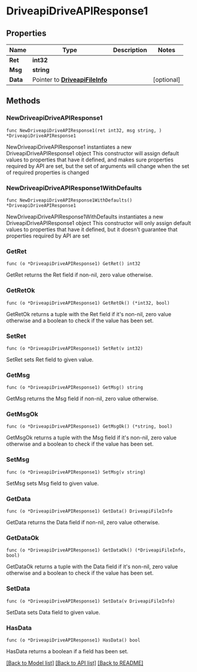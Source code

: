 # DriveapiDriveAPIResponse1

## Properties

Name | Type | Description | Notes
------------ | ------------- | ------------- | -------------
**Ret** | **int32** |  | 
**Msg** | **string** |  | 
**Data** | Pointer to [**DriveapiFileInfo**](DriveapiFileInfo.md) |  | [optional] 

## Methods

### NewDriveapiDriveAPIResponse1

`func NewDriveapiDriveAPIResponse1(ret int32, msg string, ) *DriveapiDriveAPIResponse1`

NewDriveapiDriveAPIResponse1 instantiates a new DriveapiDriveAPIResponse1 object
This constructor will assign default values to properties that have it defined,
and makes sure properties required by API are set, but the set of arguments
will change when the set of required properties is changed

### NewDriveapiDriveAPIResponse1WithDefaults

`func NewDriveapiDriveAPIResponse1WithDefaults() *DriveapiDriveAPIResponse1`

NewDriveapiDriveAPIResponse1WithDefaults instantiates a new DriveapiDriveAPIResponse1 object
This constructor will only assign default values to properties that have it defined,
but it doesn't guarantee that properties required by API are set

### GetRet

`func (o *DriveapiDriveAPIResponse1) GetRet() int32`

GetRet returns the Ret field if non-nil, zero value otherwise.

### GetRetOk

`func (o *DriveapiDriveAPIResponse1) GetRetOk() (*int32, bool)`

GetRetOk returns a tuple with the Ret field if it's non-nil, zero value otherwise
and a boolean to check if the value has been set.

### SetRet

`func (o *DriveapiDriveAPIResponse1) SetRet(v int32)`

SetRet sets Ret field to given value.


### GetMsg

`func (o *DriveapiDriveAPIResponse1) GetMsg() string`

GetMsg returns the Msg field if non-nil, zero value otherwise.

### GetMsgOk

`func (o *DriveapiDriveAPIResponse1) GetMsgOk() (*string, bool)`

GetMsgOk returns a tuple with the Msg field if it's non-nil, zero value otherwise
and a boolean to check if the value has been set.

### SetMsg

`func (o *DriveapiDriveAPIResponse1) SetMsg(v string)`

SetMsg sets Msg field to given value.


### GetData

`func (o *DriveapiDriveAPIResponse1) GetData() DriveapiFileInfo`

GetData returns the Data field if non-nil, zero value otherwise.

### GetDataOk

`func (o *DriveapiDriveAPIResponse1) GetDataOk() (*DriveapiFileInfo, bool)`

GetDataOk returns a tuple with the Data field if it's non-nil, zero value otherwise
and a boolean to check if the value has been set.

### SetData

`func (o *DriveapiDriveAPIResponse1) SetData(v DriveapiFileInfo)`

SetData sets Data field to given value.

### HasData

`func (o *DriveapiDriveAPIResponse1) HasData() bool`

HasData returns a boolean if a field has been set.


[[Back to Model list]](../README.md#documentation-for-models) [[Back to API list]](../README.md#documentation-for-api-endpoints) [[Back to README]](../README.md)


